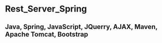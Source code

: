 # Rest_Server_Spring
## Java, Spring, JavaScript, JQuerry, AJAX, Maven, Apache Tomcat, Bootstrap
#### 

